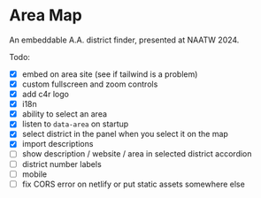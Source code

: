 # Area Map

An embeddable A.A. district finder, presented at NAATW 2024.

Todo:

- [x] embed on area site (see if tailwind is a problem)
- [x] custom fullscreen and zoom controls
- [x] add c4r logo
- [x] i18n
- [x] ability to select an area
- [x] listen to `data-area` on startup
- [x] select district in the panel when you select it on the map
- [x] import descriptions
- [ ] show description / website / area in selected district accordion
- [ ] district number labels
- [ ] mobile
- [ ] fix CORS error on netlify or put static assets somewhere else
